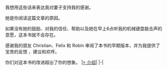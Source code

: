 我想用这些话来表达我对妻子支持我的感谢。 

她是你阅读这篇文章的原因。 

如果没有她的鼓励、对我的信任、帮助以及她在早上6点听我的机械键盘敲击声的意愿，这本书就不会存在。

感谢我的朋友 Christian、Felix 和 Robin 审阅了本书的早期版本，并为我提供了宝贵的反馈 ，建议和欢呼。 

你们对这本书的改进超出了你的想象。 
|[> 介绍](Introduction.md)|
|-|